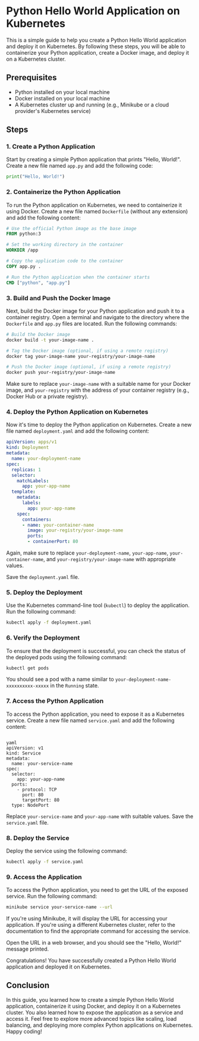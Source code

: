 # Python Hello World Application on Kubernetes

This is a simple guide to help you create a Python Hello World application and deploy it on Kubernetes. By following these steps, you will be able to containerize your Python application, create a Docker image, and deploy it on a Kubernetes cluster.

## Prerequisites
- Python installed on your local machine
- Docker installed on your local machine
- A Kubernetes cluster up and running (e.g., Minikube or a cloud provider's Kubernetes service)

## Steps

### 1. Create a Python Application
Start by creating a simple Python application that prints "Hello, World!". Create a new file named `app.py` and add the following code:

```python
print("Hello, World!")
```

### 2. Containerize the Python Application
To run the Python application on Kubernetes, we need to containerize it using Docker. Create a new file named `Dockerfile` (without any extension) and add the following content:

```Dockerfile
# Use the official Python image as the base image
FROM python:3

# Set the working directory in the container
WORKDIR /app

# Copy the application code to the container
COPY app.py .

# Run the Python application when the container starts
CMD ["python", "app.py"]
```

### 3. Build and Push the Docker Image
Next, build the Docker image for your Python application and push it to a container registry. Open a terminal and navigate to the directory where the `Dockerfile` and `app.py` files are located. Run the following commands:

```bash
# Build the Docker image
docker build -t your-image-name .

# Tag the Docker image (optional, if using a remote registry)
docker tag your-image-name your-registry/your-image-name

# Push the Docker image (optional, if using a remote registry)
docker push your-registry/your-image-name
```

Make sure to replace `your-image-name` with a suitable name for your Docker image, and `your-registry` with the address of your container registry (e.g., Docker Hub or a private registry).

### 4. Deploy the Python Application on Kubernetes
Now it's time to deploy the Python application on Kubernetes. Create a new file named `deployment.yaml` and add the following content:

```yaml
apiVersion: apps/v1
kind: Deployment
metadata:
  name: your-deployment-name
spec:
  replicas: 1
  selector:
    matchLabels:
      app: your-app-name
  template:
    metadata:
      labels:
        app: your-app-name
    spec:
      containers:
      - name: your-container-name
        image: your-registry/your-image-name
        ports:
        - containerPort: 80
```

Again, make sure to replace `your-deployment-name`, `your-app-name`, `your-container-name`, and `your-registry/your-image-name` with appropriate values.

Save the `deployment.yaml` file.

### 5. Deploy the Deployment
Use the Kubernetes command-line tool (`kubectl`) to deploy the application. Run the following command:

```bash
kubectl apply -f deployment.yaml
```

### 6. Verify the Deployment
To ensure that the deployment is successful, you can check the status of the deployed pods using the following command:

```bash
kubectl get pods
```

You should see a pod with a name similar to `your-deployment-name-xxxxxxxxxx-xxxxx` in the `Running` state.

### 7. Access the Python Application
To access the Python application, you need to expose it as a Kubernetes service. Create a new file named `service.yaml` and add the following content:

```

yaml
apiVersion: v1
kind: Service
metadata:
  name: your-service-name
spec:
  selector:
    app: your-app-name
  ports:
    - protocol: TCP
      port: 80
      targetPort: 80
  type: NodePort
```

Replace `your-service-name` and `your-app-name` with suitable values. Save the `service.yaml` file.

### 8. Deploy the Service
Deploy the service using the following command:

```bash
kubectl apply -f service.yaml
```

### 9. Access the Application
To access the Python application, you need to get the URL of the exposed service. Run the following command:

```bash
minikube service your-service-name --url
```

If you're using Minikube, it will display the URL for accessing your application. If you're using a different Kubernetes cluster, refer to the documentation to find the appropriate command for accessing the service.

Open the URL in a web browser, and you should see the "Hello, World!" message printed.

Congratulations! You have successfully created a Python Hello World application and deployed it on Kubernetes.

## Conclusion
In this guide, you learned how to create a simple Python Hello World application, containerize it using Docker, and deploy it on a Kubernetes cluster. You also learned how to expose the application as a service and access it. Feel free to explore more advanced topics like scaling, load balancing, and deploying more complex Python applications on Kubernetes. Happy coding!
